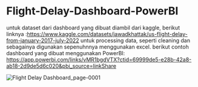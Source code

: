# Flight-Delay-Dashboard-PowerBI
untuk dataset dari dashboard yang dibuat diambil dari kaggle, berikut linknya :https://www.kaggle.com/datasets/jawadkhattak/us-flight-delay-from-january-2017-july-2022
untuk processing data, seperti cleaning dan sebagainya digunakan sepenuhnnya menggunakan excel.
berikut contoh dashboard yang dibuat menggunakan PowerBI:
https://app.powerbi.com/links/vMR1bgdVTX?ctid=69999de5-e28b-42a8-ab18-2d9de5d6c020&pbi_source=linkShare

![Flight Delay Dashboard_page-0001](https://github.com/Rbfrnsh/Flight-Delay-Dashboard-PowerBI/assets/89909357/ac7f4838-7782-403e-87db-d282b3f6d136)

